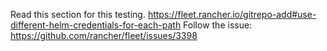 Read this section for this testing.
https://fleet.rancher.io/gitrepo-add#use-different-helm-credentials-for-each-path
Follow the issue: https://github.com/rancher/fleet/issues/3398
